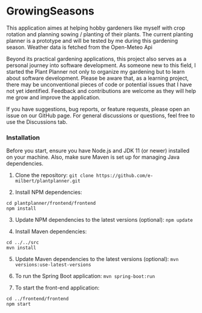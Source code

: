 # GrowingSeasons

This application aimes at helping hobby gardeners like myself with crop rotation and planning sowing / planting of their plants. 
The current planting planner is a prototype and will be tested by me during this gardening season. Weather data is fetched from the Open-Meteo Api

Beyond its practical gardening applications, this project also serves as a personal journey into software development. As someone new to this field, I started the Plant Planner not only to organize my gardening but to learn about software development. Please be aware that, as a learning project, there may be unconventional pieces of code or potential issues that I have not yet identified. Feedback and contributions are welcome as they will help me grow and improve the application.

 If you have suggestions, bug reports, or feature requests, please open an issue on our GitHub page. For general discussions or questions, feel free to use the Discussions tab.


### Installation

Before you start, ensure you have Node.js and JDK 11 (or newer) installed on your machine. Also, make sure Maven is set up for managing Java dependencies.

1. Clone the repository:
 ```git clone https://github.com/e-milbert/plantplanner.git```

2. Install NPM dependencies:
```
cd plantplanner/frontend/frontend
npm install
```

3. Update NPM dependencies to the latest versions (optional): 
```npm update```

4. Install Maven dependencies:
```
cd ../../src
mvn install
```

5. Update Maven dependencies to the latest versions (optional):
```mvn versions:use-latest-versions```

6. To run the Spring Boot application:
   ```mvn spring-boot:run```
   
7. To start the front-end application:
```
cd ../frontend/frontend
npm start
```




